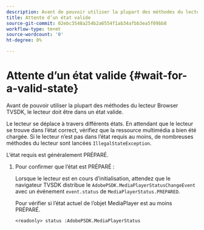 ```yaml
---
description: Avant de pouvoir utiliser la plupart des méthodes du lecteur Browser TVSDK, le lecteur doit être dans un état valide.
title: Attente d’un état valide
source-git-commit: 02ebc3548a254b2a6554f1ab34afbb3ea5f09bb8
workflow-type: tm+mt
source-wordcount: '0'
ht-degree: 0%

---
```


# Attente d’un état valide {#wait-for-a-valid-state}

Avant de pouvoir utiliser la plupart des méthodes du lecteur Browser TVSDK, le lecteur doit être dans un état valide.

Le lecteur se déplace à travers différents états. En attendant que le lecteur se trouve dans l’état correct, vérifiez que la ressource multimédia a bien été chargée. Si le lecteur n’est pas dans l’état requis au moins, de nombreuses méthodes du lecteur sont lancées `IllegalStateException`.

L’état requis est généralement PRÉPARÉ.

1. Pour confirmer que l’état est PRÉPARÉ :

   Lorsque le lecteur est en cours d’initialisation, attendez que le navigateur TVSDK distribue le `AdobePSDK.MediaPlayerStatusChangeEvent` avec un événement `event.status` de `MediaPlayerStatus.PREPARED`.

   Pour vérifier si l’état actuel de l’objet MediaPlayer est au moins PRÉPARÉ.

   ```
   <readonly> status :AdobePSDK.MediaPlayerStatus
   ```
